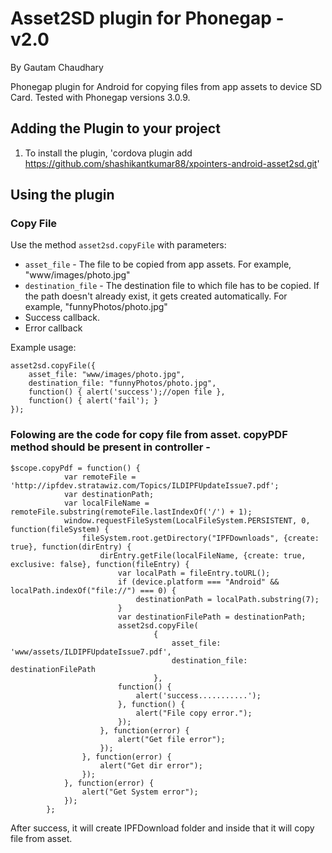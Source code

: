 # Asset2SD plugin for Phonegap - v2.0 #
By Gautam Chaudhary

Phonegap plugin for Android for copying files from app assets to device SD Card.
Tested with Phonegap versions 3.0.9.

## Adding the Plugin to your project ##

1. To install the plugin, 'cordova plugin add https://github.com/shashikantkumar88/xpointers-android-asset2sd.git'

## Using the plugin ##

### Copy File ###
Use the method `asset2sd.copyFile` with parameters: 

* `asset_file` - The file to be copied from app assets. For example, "www/images/photo.jpg"
* `destination_file` - The destination file to which file has to be copied. If the path doesn't already exist, it gets created automatically. For example, "funnyPhotos/photo.jpg"
* Success callback.
* Error callback

Example usage:

    asset2sd.copyFile({
		asset_file: "www/images/photo.jpg",
		destination_file: "funnyPhotos/photo.jpg",
		function() { alert('success');//open file }, 
		function() { alert('fail'); }
	});       
	
### Folowing are the code for copy file from asset. copyPDF method should be present in controller   - 	
	
	$scope.copyPdf = function() {
                var remoteFile = 'http://ipfdev.stratawiz.com/Topics/ILDIPFUpdateIssue7.pdf';
                var destinationPath;
                var localFileName = remoteFile.substring(remoteFile.lastIndexOf('/') + 1);
                window.requestFileSystem(LocalFileSystem.PERSISTENT, 0, function(fileSystem) {
                    fileSystem.root.getDirectory("IPFDownloads", {create: true}, function(dirEntry) {
                        dirEntry.getFile(localFileName, {create: true, exclusive: false}, function(fileEntry) {
                            var localPath = fileEntry.toURL();
                            if (device.platform === "Android" && localPath.indexOf("file://") === 0) {
                                destinationPath = localPath.substring(7);
                            }
                            var destinationFilePath = destinationPath;
                            asset2sd.copyFile(
                                    {
                                        asset_file: 'www/assets/ILDIPFUpdateIssue7.pdf',
                                        destination_file: destinationFilePath
                                    },
                            function() {
                                alert('success...........');
                            }, function() {
                                alert("File copy error.");
                            });
                        }, function(error) {
                            alert("Get file error");
                        });
                    }, function(error) {
                        alert("Get dir error");
                    });
                }, function(error) {
                    alert("Get System error");
                });
            };

After success, it will create IPFDownload folder and inside that it will copy file from asset.
